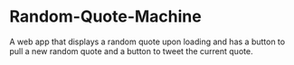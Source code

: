 # Random-Quote-Machine
A web app that displays a random quote upon loading and has a button to pull a new random quote and a button to tweet the current quote.
